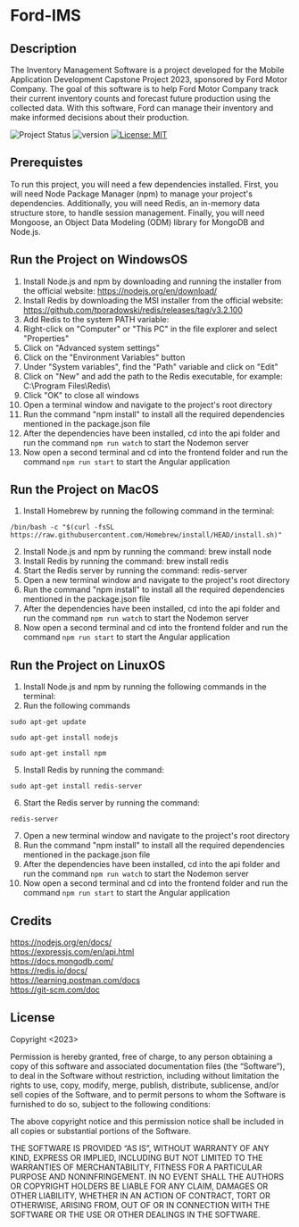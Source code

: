 # Ford-IMS

## Description

The Inventory Management Software is a project developed for the Mobile Application Development Capstone Project 2023, sponsored by Ford Motor Company. The goal of this software is to help Ford Motor Company track their current inventory counts and forecast future production using the collected data. With this software, Ford can manage their inventory and make informed decisions about their production.

![Project Status](https://img.shields.io/badge/status-completed-brightgreen.svg)
![version](https://img.shields.io/badge/version-1.0.0--first%20release-blue.svg)
[![License: MIT](https://img.shields.io/badge/License-MIT-brightgreen.svg)](https://opensource.org/licenses/MIT)


## Prerequistes

To run this project, you will need a few dependencies installed. First, you will need Node Package Manager (npm) to manage your project's dependencies. Additionally, you will need Redis, an in-memory data structure store, to handle session management. Finally, you will need Mongoose, an Object Data Modeling (ODM) library for MongoDB and Node.js.

## Run the Project on WindowsOS

1. Install Node.js and npm by downloading and running the installer from the official website: https://nodejs.org/en/download/
2. Install Redis by downloading the MSI installer from the official website: https://github.com/tporadowski/redis/releases/tag/v3.2.100
3. Add Redis to the system PATH variable:
4. Right-click on "Computer" or "This PC" in the file explorer and select "Properties"
5. Click on "Advanced system settings"
6. Click on the "Environment Variables" button
7. Under "System variables", find the "Path" variable and click on "Edit"
8. Click on "New" and add the path to the Redis executable, for example: C:\Program Files\Redis\
9. Click "OK" to close all windows
10. Open a terminal window and navigate to the project's root directory
11. Run the command "npm install" to install all the required dependencies mentioned in the package.json file
12. After the dependencies have been installed, cd into the api folder and run the command ```npm run watch``` to start the Nodemon server
13. Now open a second terminal and cd into the frontend folder and run the command ```npm run start``` to start the Angular application

## Run the Project on MacOS

1. Install Homebrew by running the following command in the terminal: 
```
/bin/bash -c "$(curl -fsSL https://raw.githubusercontent.com/Homebrew/install/HEAD/install.sh)"
```
2. Install Node.js and npm by running the command: brew install node
3. Install Redis by running the command: brew install redis
4. Start the Redis server by running the command: redis-server
5. Open a new terminal window and navigate to the project's root directory
6. Run the command "npm install" to install all the required dependencies mentioned in the package.json file
7. After the dependencies have been installed, cd into the api folder and run the command ```npm run watch``` to start the Nodemon server
8. Now open a second terminal and cd into the frontend folder and run the command ``` npm run start ``` to start the Angular application

## Run the Project on LinuxOS

1. Install Node.js and npm by running the following commands in the terminal:
2. Run the following commands
```
sudo apt-get update
```
```
sudo apt-get install nodejs
```
```
sudo apt-get install npm
```
5. Install Redis by running the command: 
```
sudo apt-get install redis-server
```
6. Start the Redis server by running the command: 
```
redis-server
```
7. Open a new terminal window and navigate to the project's root directory
8. Run the command "npm install" to install all the required dependencies mentioned in the package.json file
9. After the dependencies have been installed, cd into the api folder and run the command ```npm run watch``` to start the Nodemon server
10. Now open a second terminal and cd into the frontend folder and run the command ```npm run start``` to start the Angular application

## Credits

https://nodejs.org/en/docs/ <br/>
https://expressjs.com/en/api.html <br/>
https://docs.mongodb.com/ <br/>
https://redis.io/docs/ <br />
https://learning.postman.com/docs <br />
https://git-scm.com/doc <br />

## License

Copyright <2023>

Permission is hereby granted, free of charge, to any person obtaining a copy of this software and associated documentation files (the “Software”), to deal in the Software without restriction, including without limitation the rights to use, copy, modify, merge, publish, distribute, sublicense, and/or sell copies of the Software, and to permit persons to whom the Software is furnished to do so, subject to the following conditions:

The above copyright notice and this permission notice shall be included in all copies or substantial portions of the Software.

THE SOFTWARE IS PROVIDED “AS IS”, WITHOUT WARRANTY OF ANY KIND, EXPRESS OR IMPLIED, INCLUDING BUT NOT LIMITED TO THE WARRANTIES OF MERCHANTABILITY, FITNESS FOR A PARTICULAR PURPOSE AND NONINFRINGEMENT. IN NO EVENT SHALL THE AUTHORS OR COPYRIGHT HOLDERS BE LIABLE FOR ANY CLAIM, DAMAGES OR OTHER LIABILITY, WHETHER IN AN ACTION OF CONTRACT, TORT OR OTHERWISE, ARISING FROM, OUT OF OR IN CONNECTION WITH THE SOFTWARE OR THE USE OR OTHER DEALINGS IN THE SOFTWARE.
